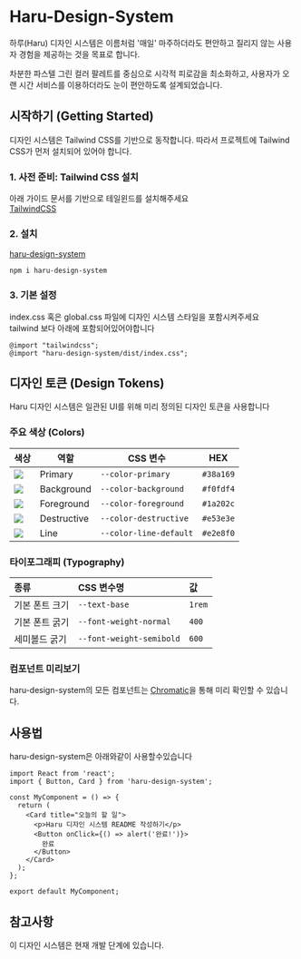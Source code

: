 # Haru-Design-System

하루(Haru) 디자인 시스템은 이름처럼 '매일' 마주하더라도 편안하고 질리지 않는 사용자 경험을 제공하는 것을 목표로 합니다.

차분한 파스텔 그린 컬러 팔레트를 중심으로 시각적 피로감을 최소화하고, 사용자가 오랜 시간 서비스를 이용하더라도 눈이 편안하도록 설계되었습니다.

## 시작하기 (Getting Started)
디자인 시스템은 Tailwind CSS를 기반으로 동작합니다. 따라서 프로젝트에 Tailwind CSS가 먼저 설치되어 있어야 합니다.

### 1. 사전 준비: Tailwind CSS 설치
아래 가이드 문서를 기반으로 테일윈드를 설치해주세요<br/>
[TailwindCSS](https://tailwindcss.com/docs/installation/using-vite)

### 2. 설치
[haru-design-system](https://www.npmjs.com/package/haru-design-system)
```
npm i haru-design-system
```

### 3. 기본 설정
index.css 혹은 global.css 파일에 디자인 시스템 스타일을 포함시켜주세요<br/>
tailwind 보다 아래에 포함되어있어야합니다
```
@import "tailwindcss";
@import "haru-design-system/dist/index.css";
```

## 디자인 토큰 (Design Tokens)

Haru 디자인 시스템은 일관된 UI를 위해 미리 정의된 디자인 토큰을 사용합니다

### 주요 색상 (Colors)

| 색상 | 역할 | CSS 변수 | HEX |
|---|---|---|---|
| ![](https://img.shields.io/badge/%20-%20-%2338a169?style=flat&labelColor=%2338a169&color=%2338a169) | Primary | `--color-primary` | `#38a169` |
| ![](https://img.shields.io/badge/%20-%20-%23f0fdf4?style=flat&labelColor=%23f0fdf4&color=%23f0fdf4) | Background | `--color-background` | `#f0fdf4` |
| ![](https://img.shields.io/badge/%20-%20-%231a202c?style=flat&labelColor=%231a202c&color=%231a202c) | Foreground | `--color-foreground` | `#1a202c` |
| ![](https://img.shields.io/badge/%20-%20-%23e53e3e?style=flat&labelColor=%23e53e3e&color=%23e53e3e) | Destructive | `--color-destructive` | `#e53e3e` |
| ![](https://img.shields.io/badge/%20-%20-%23e2e8f0?style=flat&labelColor=%23e2e8f0&color=%23e2e8f0) | Line | `--color-line-default` | `#e2e8f0` |

### 타이포그래피 (Typography)

| 종류 | CSS 변수명 | 값 |
| :--- | :--- | :--- |
| 기본 폰트 크기 | `--text-base` | `1rem` |
| 기본 폰트 굵기 | `--font-weight-normal` | `400` |
| 세미볼드 굵기 | `--font-weight-semibold` | `600` |

### 컴포넌트 미리보기
haru-design-system의 모든 컴포넌트는 [Chromatic](https://68a9805813a46b55129f2af9-ozeluookvy.chromatic.com/)을 통해 미리 확인할 수 있습니다.

## 사용법
haru-design-system은 아래와같이 사용할수있습니다
```
import React from 'react';
import { Button, Card } from 'haru-design-system';

const MyComponent = () => {
  return (
    <Card title="오늘의 할 일">
      <p>Haru 디자인 시스템 README 작성하기</p>
      <Button onClick={() => alert('완료!')}>
        완료
      </Button>
    </Card>
  );
};

export default MyComponent;
```


## 참고사항
이 디자인 시스템은 현재 개발 단계에 있습니다.
